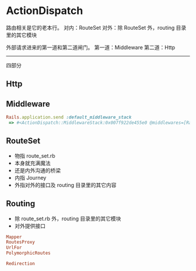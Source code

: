 # ActionDispatch

路由相关是它的老本行。
对内：RouteSet
对外：除 RouteSet 外，routing 目录里的其它模块

外部请求进来的第一道和第二道闸门。
第一道：Middleware
第二道：Http

---

四部分

## Http

## Middleware

```ruby
Rails.application.send :default_middleware_stack
 => #<ActionDispatch::MiddlewareStack:0x007f922de455e0 @middlewares=[Rack::Sendfile, ActionDispatch::Static, Rack::Lock, Rack::Runtime, Rack::MethodOverride, ActionDispatch::RequestId, Rails::Rack::Logger, ActionDispatch::ShowExceptions, ActionDispatch::DebugExceptions, ActionDispatch::RemoteIp, ActionDispatch::Reloader, ActionDispatch::Callbacks, ActionDispatch::Cookies, ActionDispatch::Session::CookieStore, ActionDispatch::Flash, ActionDispatch::ParamsParser, Rack::Head, Rack::ConditionalGet, Rack::ETag]>
```

## RouteSet

- 物指 route_set.rb
- 本身就充满魔法
- 还是内外沟通的桥梁
- 内指 Journey
- 外指对外的接口及 routing 目录里的其它内容

## Routing

- 除 route_set.rb 外，routing 目录里的其它模块
- 对外提供接口

```ruby
Mapper
RoutesProxy
UrlFor
PolymorphicRoutes

Redirection
```

